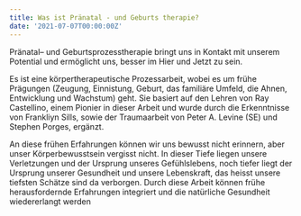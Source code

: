 ```yaml
---
title: Was ist Pränatal - und Geburts therapie?
date: '2021-07-07T00:00:00Z'
---
```


Pränatal– und Geburtsprozesstherapie bringt uns in Kontakt mit unserem Potential und ermöglicht uns, besser im Hier und Jetzt zu sein.

Es ist eine körpertherapeutische Prozessarbeit, wobei es um frühe Prägungen (Zeugung, Einnistung, Geburt, das familiäre Umfeld, die Ahnen, Entwicklung und Wachstum) geht. Sie basiert auf den Lehren von Ray Castellino, einem Pionier in dieser Arbeit und wurde durch die Erkenntnisse von Frankliyn Sills, sowie der Traumaarbeit von Peter A. Levine (SE) und Stephen Porges, ergänzt.

An diese frühen Erfahrungen können wir uns bewusst nicht erinnern, aber unser Körperbewusstsein vergisst nicht. In dieser Tiefe liegen unsere Verletzungen und der Ursprung unseres Gefühlslebens, noch tiefer liegt der Ursprung unserer Gesundheit und unsere Lebenskraft, das heisst unsere tiefsten Schätze sind da verborgen. Durch diese Arbeit können frühe herausfordernde Erfahrungen integriert und die natürliche Gesundheit wiedererlangt werden
